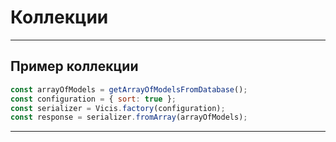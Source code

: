 # Коллекции

---

## Пример коллекции

```js
const arrayOfModels = getArrayOfModelsFromDatabase();
const configuration = { sort: true };
const serializer = Vicis.factory(configuration);
const response = serializer.fromArray(arrayOfModels);
```

---
